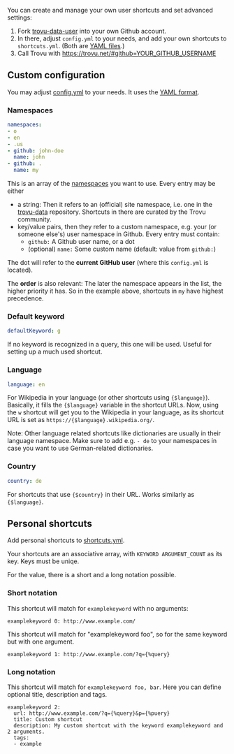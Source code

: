 You can create and manage your own user shortcuts and set advanced settings:

1. Fork [trovu-data-user](https://github.com/trovu/trovu-data-user) into your own Github account.
2. In there, adjust `config.yml` to your needs, and add your own shortcuts to `shortcuts.yml`. (Both are [YAML files](https://en.wikipedia.org/wiki/YAML).)
3. Call Trovu with https://trovu.net/#github=YOUR_GITHUB_USERNAME 

## Custom configuration

You may adjust [config.yml](https://github.com/trovu/trovu-data-user/blob/master/config.yml) to your needs. It uses the [YAML format](https://en.wikipedia.org/wiki/YAML).

### Namespaces

```yaml
namespaces:
- o
- en
- .us
- github: john-doe
  name: john
- github: .
  name: my
```
This is an array of the [namespaces](https://github.com/trovu/trovu.github.io/wiki/Namespaces) you want to use. Every entry may be either

- a string: Then it refers to an (official) site namespace, i.e. one in the [trovu-data](https://github.com/trovu/trovu-data) repository. Shortcuts in there are curated by the Trovu community.
- key/value pairs, then they refer to a custom namespace, e.g. your (or someone else's) user namespace in Github. Every entry must contain:
  - `github:` A Github user name, or a dot
  - (optional) `name:` Some custom name (default: value from `github:`)

The dot will refer to the __current GitHub user__ (where this `config.yml` is located).

The __order__ is also relevant: The later the namespace appears in the list, the higher priority it has. So in the example above, shortcuts in `my` have highest precedence. 

### Default keyword

```yaml
defaultKeyword: g 
```
If no keyword is recognized in a query, this one will be used. Useful for setting up a much used shortcut.

### Language

```yaml
language: en
```
For Wikipedia in your language (or other shortcuts using `{$language}`). Basically, it fills the `{$language}` variable in the shortcut URLs. Now, using the `w` shortcut will get you to the Wikipedia in your language, as its shortcut URL is set as `https://{$language}.wikipedia.org/`. 

Note: Other language related shortcuts like dictionaries are usually in their language namespace. Make sure to add e.g. `- de` to your namespaces in case you want to use German-related dictionaries.

### Country

```yaml
country: de
```

For shortcuts that use `{$country}` in their URL. Works similarly as `{$language}`.

## Personal shortcuts

Add personal shortcuts to [shortcuts.yml](https://github.com/trovu/trovu-data-user/blob/master/shortcuts.yml).

Your shortcuts are an associative array, with `KEYWORD ARGUMENT_COUNT` as its key. Keys must be uniqe.

For the value, there is a short and a long notation possible.

### Short notation

This shortcut will match for `examplekeyword` with no arguments:

    examplekeyword 0: http://www.example.com/

This shortcut will match for "examplekeyword foo", so for the same keyword but with one argument.

    examplekeyword 1: http://www.example.com/?q={%query}

### Long notation

This shortcut will match for `examplekeyword foo, bar`. Here you can define optional title, description and tags.

    examplekeyword 2:
      url: http://www.example.com/?q={%query}&p={%puery}
      title: Custom shortcut
      description: My custom shortcut with the keyword examplekeyword and 2 arguments.
      tags:
      - example